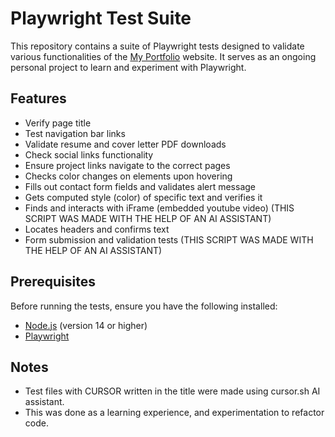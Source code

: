 # Playwright Test Suite

This repository contains a suite of Playwright tests designed to validate various functionalities of the [My Portfolio](https://mrjohn5on.github.io/) website. It serves as an ongoing personal project to learn and experiment with Playwright.

## Features

- Verify page title
- Test navigation bar links
- Validate resume and cover letter PDF downloads
- Check social links functionality
- Ensure project links navigate to the correct pages
- Checks color changes on elements upon hovering
- Fills out contact form fields and validates alert message
- Gets computed style (color) of specific text and verifies it
- Finds and interacts with iFrame (embedded youtube video) (THIS SCRIPT WAS MADE WITH THE HELP OF AN AI ASSISTANT)
- Locates headers and confirms text 
- Form submission and validation tests (THIS SCRIPT WAS MADE WITH THE HELP OF AN AI ASSISTANT)


## Prerequisites

Before running the tests, ensure you have the following installed:

- [Node.js](https://nodejs.org/) (version 14 or higher)
- [Playwright](https://playwright.dev/docs/intro)

## Notes
- Test files with CURSOR written in the title were made using cursor.sh AI assistant. 
- This was done as a learning experience, and experimentation to refactor code. 
